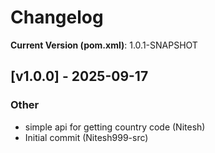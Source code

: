 # Changelog

**Current Version (pom.xml)**: 1.0.1-SNAPSHOT

## [v1.0.0] - 2025-09-17
### Other
- simple api for getting country code (Nitesh)
- Initial commit (Nitesh999-src)


